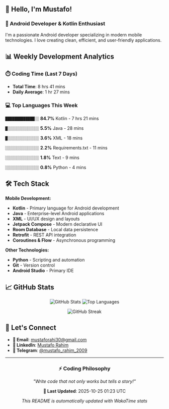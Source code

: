 ## 👋 Hello, I'm Mustafo!

### 🚀 Android Developer & Kotlin Enthusiast

I'm a passionate Android developer specializing in modern mobile technologies. I love creating clean, efficient, and user-friendly applications.

## 📊 Weekly Development Analytics

### ⏱️ Coding Time (Last 7 Days)
- **Total Time**: 8 hrs 41 mins
- **Daily Average**: 1 hr 27 mins

### 💻 Top Languages This Week


`█████████████░░` **84.7%** Kotlin - 7 hrs 21 mins

`█░░░░░░░░░░░░░░` **5.5%** Java - 28 mins

`█░░░░░░░░░░░░░░` **3.6%** XML - 18 mins

`░░░░░░░░░░░░░░░` **2.2%** Requirements.txt - 11 mins

`░░░░░░░░░░░░░░░` **1.8%** Text - 9 mins

`░░░░░░░░░░░░░░░` **0.8%** Python - 4 mins


## 🛠️ Tech Stack

**Mobile Development:**
- **Kotlin** - Primary language for Android development
- **Java** - Enterprise-level Android applications  
- **XML** - UI/UX design and layouts
- **Jetpack Compose** - Modern declarative UI
- **Room Database** - Local data persistence
- **Retrofit** - REST API integration
- **Coroutines & Flow** - Asynchronous programming

**Other Technologies:**
- **Python** - Scripting and automation
- **Git** - Version control
- **Android Studio** - Primary IDE

## 📈 GitHub Stats

<div align="center">

![GitHub Stats](https://github-readme-stats.vercel.app/api?username=Developer-Mustafo&show_icons=true&theme=radical&hide_border=true)
![Top Languages](https://github-readme-stats.vercel.app/api/top-langs/?username=Developer-Mustafo&layout=compact&theme=radical&hide_border=true)

![GitHub Streak](https://github-readme-streak-stats.herokuapp.com/?user=Developer-Mustafo&theme=radical&hide_border=true)

</div>

## 🤝 Let's Connect

- **📧 Email**: mustaforahi30@gmail.com
- **💼 LinkedIn**: [Mustafo Rahim](https://www.linkedin.com/in/mustafo-rahim-4a0384324)
- **📱 Telegram**: [@mustafo_rahim_2009](https://t.me/mustafo_rahim_2009)

---

<div align="center">

### ⚡ Coding Philosophy
*"Write code that not only works but tells a story!"*

**📅 Last Updated**: 2025-10-25 01:23 UTC

*This README is automatically updated with WakaTime stats*

</div>
